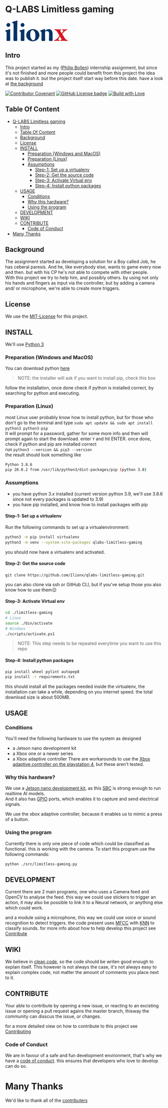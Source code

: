 # Q-LABS Limitless gaming
[![Ilionx Logo](assets/ilionx-logo.svg)](https://www.ilionx.com)

## Intro
This project started as my ([Philip Bollen](https://github.com/trik-flip)) internship assignment, but since it's not finished and more people could benefit from this project the idea was to publish it. but the project itself start way before this date.
have a look at [the background](#background)

<!-- BADGES -->
[![Contributor Covenant](https://img.shields.io/badge/Contributor_Covenant-v2.0_adopted-blue.svg)](CODE_OF_CONDUCT.md)
[![GitHub License badge](https://img.shields.io/badge/license-MIT-green.svg)](LICENSE)
[![Build with Love](https://img.shields.io/badge/built_with-💖-f98888.svg)](CONTRIBUTERS.md)

## Table Of Content
- [Q-LABS Limitless gaming](#q-labs-limitless-gaming)
  - [Intro](#intro)
  - [Table Of Content](#table-of-content)
  - [Background](#background)
  - [License](#license)
  - [INSTALL](#install)
    - [Preparation (Windows and MacOS)](#preparation-windows-and-macos)
    - [Preparation (Linux)](#preparation-linux)
    - [Assumptions](#assumptions)
      - [Step-1: Set up a virtualenv](#step-1-set-up-a-virtualenv)
      - [Step-2: Get the source code](#step-2-get-the-source-code)
      - [Step-3: Activate Virtual env](#step-3-activate-virtual-env)
      - [Step-4: Install python packages](#step-4-install-python-packages)
  - [USAGE](#usage)
    - [Conditions](#conditions)
    - [Why this hardware?](#why-this-hardware)
    - [Using the program](#using-the-program)
  - [DEVELOPMENT](#development)
  - [WIKI](#wiki)
  - [CONTRIBUTE](#contribute)
    - [Code of Conduct](#code-of-conduct)
- [Many Thanks](#many-thanks)
  
## Background
The assignment started as developing a solution for a Boy called Job, he has ceberal paresis. 
And he, like everybody else, wants to game every now and then. but with his CP he's not able to compete with other people.  
With this project we try to help him, and possibly others. by using not only his hands and fingers as input via the controller, but by adding a camera and/ or microphone, we're able to create more triggers.

## License
We use the [MIT-License](LICENSE) for this project.

## INSTALL
We'll use [Python 3](https://www.python.org/downloads/release/python-386/)
### Preparation (Windows and MacOS)
You can download python [here](https://www.python.org/downloads/)
> NOTE: the installer will ask if you want to install pip, check this box  

follow the installation, once done check if python is installed correct, by searching for python and executing.
### Preparation (Linux)
most Linux user probably know how to install python, but for those who don't go to the terminal and type `sudo apt update && sudo apt install python3 python3-pip`  
It will prompt for a password, gather for some more info and then will prompt again to start the download. enter `Y` and hit ENTER.
once done, check if python and pip are installed correct  
run `python3 --version && pip3 --version`  
the result should look something like 
```bash
Python 3.8.6
pip 20.0.2 from /usr/lib/python3/dist-packages/pip (python 3.8)
```

### Assumptions
- you have python 3.x installed (current version python 3.9, we'll use 3.8.6 since not every packages is updated to 3.9)
- you have pip installed, and know how to install packages with pip
#### Step-1: Set up a virtualenv
Run the following commands to set up a virtualenvironment:
```bash
python3 -m pip install virtualenv
python3 -m venv --system-site-packages qlabs-limitless-gaming
```
you should now have a virtualenv and activated.
#### Step-2: Get the source code
`git clone https://github.com/Ilionx/qlabs-limitless-gaming.git`

you can also clone via ssh or GitHub CLI, 
but if you've setup those you also know how to use them😉
#### Step-3: Activate Virtual env
```bash
cd ./limitless-gaming
# Linux
source ./bin/activate
# Windows
./scripts/activate.ps1
```
> NOTE: This step needs to be repeated everytime you want to use this repo  
#### Step-4: Install python packages
```bash
pip install wheel pylint autopep8 
pip install -r requirements.txt
```
this should install all the packages needed inside the virtualenv, the installation can take a while, depending on you internet speed. the total download size is about 500MB.

## USAGE
### Conditions
You'll need the following hardware to use the system as designed
- a Jetson nano development kit
- a Xbox one or a newer series
- a Xbox adaptive controller
There are workarounds to use the [Xbox adaptive controller on the playstation 4](https://www.youtube.com/watch?v=p3p1RTpW4SI), but these aren't tested.
### Why this hardware?
We use a [Jetson nano development kit](https://www.nvidia.com/en-us/autonomous-machines/embedded-systems/jetson-nano/), as this [SBC](https://en.wikipedia.org/wiki/Single-board_computer) is strong enough to run realtime AI models.  
And it also has [GPIO](https://en.wikipedia.org/wiki/General-purpose_input/output) ports, which enables it to capture and send electrical signals.

We use the xbox adaptive controller, because it enables us to mimic a press of a button. 
### Using the program
Currently there is only one piece of code which could be classified as functional. this is working with the camera.
To start this program use the following commands:
```bash
python ./src/limitless-gaming.py
```

## DEVELOPMENT
Current there are 2 main programs, one who uses a Camera feed and OpenCV to analyse the feed. this way we could use stickers to trigger an action, it may also be possible to link it to a Neural network, or anything else which could work.

and a module using a microphone, this way we could use voice or sound recognition to detect triggers. the code present uses [MFCC](https://en.wikipedia.org/wiki/Mel-frequency_cepstrum) with [KNN](https://en.wikipedia.org/wiki/K-nearest_neighbors_algorithm) to classify sounds.
for more info about how to help develop this project see [Contribute](#contribute)

## WIKI
We believe in [clean code](https://www.freecodecamp.org/news/clean-coding-for-beginners/), so the code should be writen good enough to explain itself.
This however is not always the case, it's not always easy to explain complex code, not matter the amount of comments you place next to it.

## CONTRIBUTE
Your able to contribute by opening a new issue, or reacting to an excisting issue or opening a pull request agains the master branch, thisway the community can disscus the issue, or changes.

for a more detailed view on how to contribute to this project see [Contributing](CONTRUBITING.md)
### Code of Conduct
We are in favour of a safe and fun development environment, that's why we have a [code of conduct](CODE_OF_CONDUCT.md).
this ensures that developers who love to develop can do so.

# Many Thanks
We'd like to thank all of the [contributers](CONTRIBUTERS.md)
